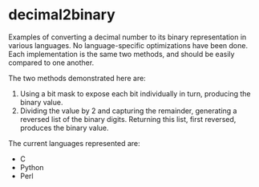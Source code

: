 # decimal2binary
Examples of converting a decimal number to its binary representation in various  languages.
No language-specific optimizations have been done. Each implementation is the same two
methods, and should be easily compared to one another.

The two methods demonstrated here are:
1.  Using a bit mask to expose each bit individually in turn, producing the binary value.
2.  Dividing the value by 2 and capturing the remainder, generating a reversed list of
the binary digits. Returning this list, first reversed, produces the binary value.

The current languages represented are:
*  C
*  Python
*  Perl
